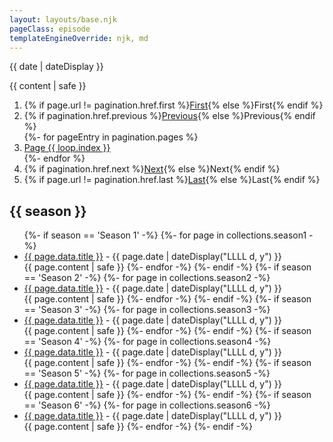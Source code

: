 ```yaml
---
layout: layouts/base.njk
pageClass: episode
templateEngineOverride: njk, md
---
```


<p class="date">
  <time datetime="{{ date }}">{{ date | dateDisplay }}</time>
</p>
<main>
  {{ content | safe }}

  <ol>
    <li>{% if page.url != pagination.href.first %}<a href="{{ pagination.href.first }}">First</a>{% else %}First{% endif %}</li>
    <li>{% if pagination.href.previous %}<a href="{{ pagination.href.previous }}">Previous</a>{% else %}Previous{% endif %}</li>
{%- for pageEntry in pagination.pages %}
    <li><a href="{{ pagination.hrefs[ loop.index0 ] }}"{% if page.url == pagination.hrefs[ loop.index0 ] %} aria-current="page"{% endif %}>Page {{ loop.index }}</a></li>
{%- endfor %}
    <li>{% if pagination.href.next %}<a href="{{ pagination.href.next }}">Next</a>{% else %}Next{% endif %}</li>
    <li>{% if page.url != pagination.href.last %}<a href="{{ pagination.href.last }}">Last</a>{% else %}Last{% endif %}</li>
  </ol>


  <h2>{{ season }}</h2>
  <ul class="podcasts">
  {%- if season == 'Season 1' -%}
    {%- for page in collections.season1 -%}
      <li>
        <a href="{{ page.url }}">{{ page.data.title }}</a> -
        <time datetime="{{ page.date }}">{{ page.date | dateDisplay("LLLL d, y") }}</time>
        <br />
        {{ page.content | safe }}
    {%- endfor -%}
  {%- endif -%}
  {%- if season == 'Season 2' -%}
    {%- for page in collections.season2 -%}
      <li>
        <a href="{{ page.url }}">{{ page.data.title }}</a> -
        <time datetime="{{ page.date }}">{{ page.date | dateDisplay("LLLL d, y") }}</time>
        <br />
        {{ page.content | safe }}
    {%- endfor -%}
  {%- endif -%}
  {%- if season == 'Season 3' -%}
    {%- for page in collections.season3 -%}
      <li>
        <a href="{{ page.url }}">{{ page.data.title }}</a> -
        <time datetime="{{ page.date }}">{{ page.date | dateDisplay("LLLL d, y") }}</time>
        <br />
        {{ page.content | safe }}
    {%- endfor -%}
  {%- endif -%}
  {%- if season == 'Season 4' -%}
    {%- for page in collections.season4 -%}
      <li>
        <a href="{{ page.url }}">{{ page.data.title }}</a> -
        <time datetime="{{ page.date }}">{{ page.date | dateDisplay("LLLL d, y") }}</time>
        <br />
        {{ page.content | safe }}
    {%- endfor -%}
  {%- endif -%}
  {%- if season == 'Season 5' -%}
    {%- for page in collections.season5 -%}
      <li>
        <a href="{{ page.url }}">{{ page.data.title }}</a> -
        <time datetime="{{ page.date }}">{{ page.date | dateDisplay("LLLL d, y") }}</time>
        <br />
        {{ page.content | safe }}
    {%- endfor -%}
  {%- endif -%}
  {%- if season == 'Season 6' -%}
    {%- for page in collections.season6 -%}
      <li>
        <a href="{{ page.url }}">{{ page.data.title }}</a> -
        <time datetime="{{ page.date }}">{{ page.date | dateDisplay("LLLL d, y") }}</time>
        <br />
        {{ page.content | safe }}
    {%- endfor -%}
  {%- endif -%}
  </div>
</main>
